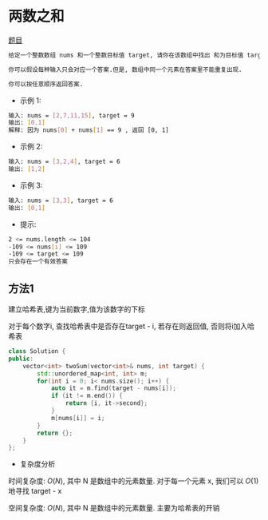 <!--
 * @Description: 
 * @Version: 1.0
 * @Author: dmjcb
 * @Email:  
 * @Date: 2023-01-14 23:16:44
 * @LastEditors: dmjcb
 * @LastEditTime: 2023-04-17 16:43:43
-->

# 两数之和

[题目](https://leetcode.cn/problems/two-sum/?envType=study-plan&id=shu-ju-jie-gou-ru-men&plan=data-structures&plan_progress=c3ggb9j)

```sh
给定一个整数数组 nums 和一个整数目标值 target, 请你在该数组中找出 和为目标值 target  的那 两个 整数, 并返回它们的数组下标.

你可以假设每种输入只会对应一个答案.但是, 数组中同一个元素在答案里不能重复出现.

你可以按任意顺序返回答案.
```

- 示例 1:

```sh
输入: nums = [2,7,11,15], target = 9
输出: [0,1]
解释: 因为 nums[0] + nums[1] == 9 , 返回 [0, 1]
```

- 示例 2:

```sh
输入: nums = [3,2,4], target = 6
输出: [1,2]
```

- 示例 3:

```sh
输入: nums = [3,3], target = 6
输出: [0,1]
```

- 提示:

```sh
2 <= nums.length <= 104
-109 <= nums[i] <= 109
-109 <= target <= 109
只会存在一个有效答案
```

## 方法1

建立哈希表,键为当前数字,值为该数字的下标

对于每个数字i, 查找哈希表中是否存在target - i, 若存在则返回值, 否则将i加入哈希表

```c++
class Solution {
public:
    vector<int> twoSum(vector<int>& nums, int target) {
        std::unordered_map<int, int> m;
        for(int i = 0; i< nums.size(); i++) {
            auto it = m.find(target - nums[i]);
            if (it != m.end()) {
                return {i, it->second};
            }
            m[nums[i]] = i;
        }
        return {};    
    }
};
```

- 复杂度分析

时间复杂度: $O(N)$, 其中 N 是数组中的元素数量. 对于每一个元素 x, 我们可以 $O(1)$ 地寻找 target - x

空间复杂度: $O(N)$, 其中 N 是数组中的元素数量. 主要为哈希表的开销
